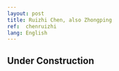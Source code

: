 ```yaml
---
layout: post
title: Ruizhi Chen, also Zhongping
ref:  chenruizhi
lang: English
---
```


<h2>Under Construction</h2>
